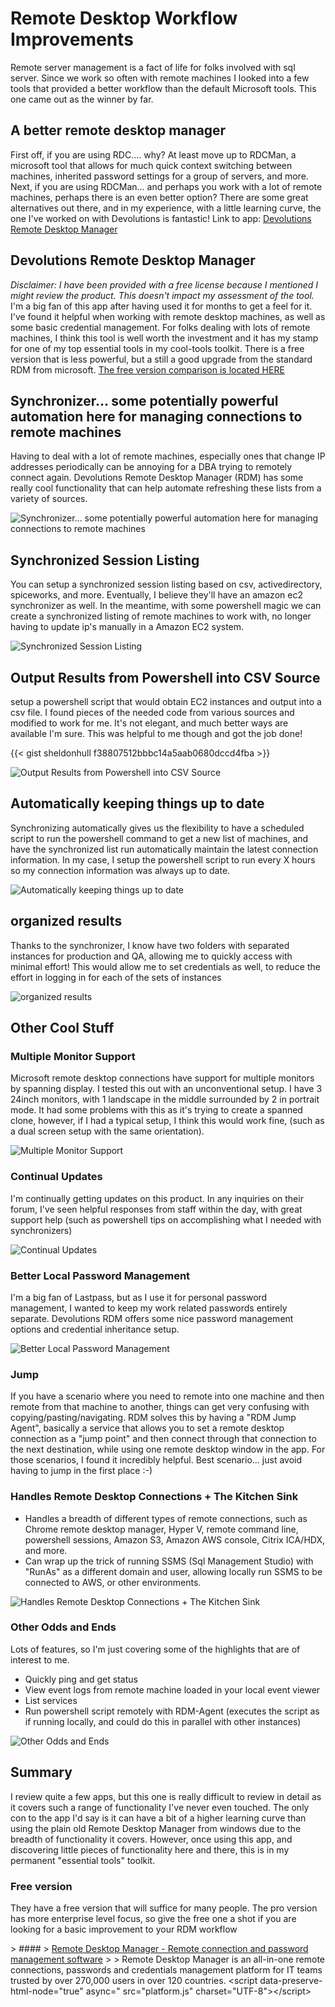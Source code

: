 # Remote Desktop Workflow Improvements


Remote server management is a fact of life for folks involved with sql server. Since we work so often with remote machines I looked into a few tools that provided a better workflow than the default Microsoft tools. This one came out as the winner by far.

## A better remote desktop manager

First off, if you are using RDC.... why? At least move up to RDCMan, a microsoft tool that allows for much quick context switching between machines, inherited password settings for a group of servers, and more.
Next, if you are using RDCMan... and perhaps you work with a lot of remote machines, perhaps there is an even better option? There are some great alternatives out there, and in my experience, with a little learning curve, the one I&#39;ve worked on with Devolutions is fantastic!
Link to app: [Devolutions Remote Desktop Manager ](http://bit.ly/1Pey0Qs)

## Devolutions Remote Desktop Manager

_Disclaimer: I have been provided with a free license because I mentioned I might review the product. This doesn&#39;t impact my assessment of the tool._
I&#39;m a big fan of this app after having used it for months to get a feel for it. I&#39;ve found it helpful when working with remote desktop machines, as well as some basic credential management. For folks dealing with lots of remote machines, I think this tool is well worth the investment and it has my stamp for one of my top essential tools in my cool-tools toolkit.
There is a free version that is less powerful, but a still a good upgrade from the standard RDM from microsoft. [The free version comparison is located HERE](http://bit.ly/1Pexsdy)

## Synchronizer... some potentially powerful automation here for managing connections to remote machines

Having to deal with a lot of remote machines, especially ones that change IP addresses periodically can be annoying for a DBA trying to remotely connect again. Devolutions Remote Desktop Manager (RDM) has some really cool functionality that can help automate refreshing these lists from a variety of sources.

![Synchronizer... some potentially powerful automation here for managing connections to remote machines](/images/synchronizer-some-potentially-powerful-automation-here-for-managing-connections-to-remote-machines.png)

## Synchronized Session Listing

You can setup a synchronized session listing based on csv, activedirectory, spiceworks, and more. Eventually, I believe they&#39;ll have an amazon ec2 synchronizer as well. In the meantime, with some powershell magic we can create a synchronized listing of remote machines to work with, no longer having to update ip&#39;s manually in a Amazon EC2 system.

![Synchronized Session Listing](/images/synchronized-session-listing.png)

## Output Results from Powershell into CSV Source

setup a powershell script that would obtain EC2 instances and output into a csv file.
I found pieces of the needed code from various sources and modified to work for me. It&#39;s not elegant, and much better ways are available I&#39;m sure. This was helpful to me though and got the job done!

{{&lt; gist sheldonhull  f38807512bbbc14a5aab0680dccd4fba &gt;}}


![Output Results from Powershell into CSV Source](/images/output-results-from-powershell-into-csv-source.png)

## Automatically keeping things up to date

Synchronizing automatically gives us the flexibility to have a scheduled script to run the powershell command to get a new list of machines, and have the synchronized list run automatically maintain the latest connection information. In my case, I setup the powershell script to run every X hours so my connection information was always up to date.

![Automatically keeping things up to date](/images/automatically-keeping-things-up-to-date.png)

## organized results

Thanks to the synchronizer, I know have two folders with separated instances for production and QA, allowing me to quickly access with minimal effort!
This would allow me to set credentials as well, to reduce the effort in logging in for each of the sets of instances

![organized results](/images/organized-results.png)

## Other Cool Stuff

### Multiple Monitor Support

Microsoft remote desktop connections have support for multiple monitors by spanning display. I tested this out with an unconventional setup. I have 3 24inch monitors, with 1 landscape in the middle surrounded by 2 in portrait mode. It had some problems with this as it&#39;s trying to create a spanned clone, however, if I had a typical setup, I think this would work fine, (such as a dual screen setup with the same orientation).

![Multiple Monitor Support](/images/multiple-monitor-support.png)

### Continual Updates

I&#39;m continually getting updates on this product. In any inquiries on their forum, I&#39;ve seen helpful responses from staff within the day, with great support help (such as powershell tips on accomplishing what I needed with synchronizers)

![Continual Updates](/images/continual-updates.png)

### Better Local Password Management

I&#39;m a big fan of Lastpass, but as I use it for personal password management, I wanted to keep my work related passwords entirely separate. Devolutions RDM offers some nice password management options and credential inheritance setup.

![Better Local Password Management](/images/better-local-password-management.png)

### Jump

If you have a scenario where you need to remote into one machine and then remote from that machine to another, things can get very confusing with copying/pasting/navigating. RDM solves this by having a &#34;RDM Jump Agent&#34;, basically a service that allows you to set a remote desktop connection as a &#34;jump point&#34; and then connect through that connection to the next destination, while using one remote desktop window in the app. For those scenarios, I found it incredibly helpful.  Best scenario... just avoid having to jump in the first place :-)

### Handles Remote Desktop Connections &#43; The Kitchen Sink

*   Handles a breadth of different types of remote connections, such as Chrome remote desktop manager, Hyper V, remote command line, powershell sessions, Amazon S3, Amazon AWS console, Citrix ICA/HDX, and more.
*   Can wrap up the trick of running SSMS (Sql Management Studio) with &#34;RunAs&#34; as a different domain and user, allowing locally run SSMS to be connected to AWS, or other environments.

![Handles Remote Desktop Connections &#43; The Kitchen Sink](/images/handles-remote-desktop-connections---the-kitchen-sink.png)

### Other Odds and Ends

Lots of features, so I&#39;m just covering some of the highlights that are of interest to me.

*   Quickly ping and get status
*   View event logs from remote machine loaded in your local event viewer
*   List services
*   Run powershell script remotely with RDM-Agent (executes the script as if running locally, and could do this in parallel with other instances)

![Other Odds and Ends](/images/other-odds-and-ends.png)

## Summary

I review quite a few apps, but this one is really difficult to review in detail as it covers such a range of functionality I&#39;ve never even touched. The only con to the app I&#39;d say is it can have a bit of a higher learning curve than using the plain old Remote Desktop Manager from windows due to the breadth of functionality it covers. However, once using this app, and discovering little pieces of functionality here and there, this is in my permanent &#34;essential tools&#34; toolkit.

### Free version

They have a free version that will suffice for many people. The pro version has more enterprise level focus, so give the free one a shot if you are looking for a basic improvement to your RDM workflow

&gt; ####
&gt; [Remote Desktop Manager - Remote connection and password management software](http://remotedesktopmanager.com)
&gt;
&gt; Remote Desktop Manager is an all-in-one remote connections, passwords and credentials management platform for IT teams trusted by over 270,000 users in over 120 countries.
&lt;script data-preserve-html-node=&#34;true&#34; async=&#34; src=&#34;platform.js&#34; charset=&#34;UTF-8&#34;&gt;&lt;/script&gt;


